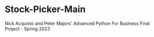# Stock-Picker-Main

Nick Acquisto and Peter Majors' Advanced Python For Business Final Project - Spring 2023
